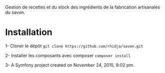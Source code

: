 Gestion de recettes et du stock des ingrédients de la fabrication artisanales du savon.

# Installation
1- Cloner le dépôt
`git clone https://github.com/rhidja/savon.git`
  
2- Installer les composants avec composer 
`composer install`

3- 
A Symfony project created on November 24, 2015, 9:02 pm.
